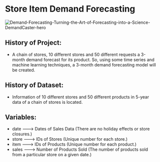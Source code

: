 # Store Item Demand Forecasting

![Demand-Forecasting-Turning-the-Art-of-Forecasting-into-a-Science-DemandCaster-hero](https://user-images.githubusercontent.com/73841520/128085916-73a3b3c2-2e3c-4d18-aad1-adb20c664b61.jpg)

## History of Project:
* A chain of stores, 10 different stores and 50 different requests a 3-month demand forecast for its product. So, using some time series and machine learning techniques, a 3-month demand forecasting model will be created.

## History of Dataset:
* Information of 10 different stores and 50 different products in 5-year data of a chain of stores is located.

## Variables:
* date ---> Dates of Sales Data (There are no holiday effects or store closures.) 
* store ---> IDs of Stores (Unique number for each store.) 
* item ---> IDs of Products (Unique number for each product.) 
* sales ---> Number of Products Sold (The number of products sold from a particular store on a given date.) 

